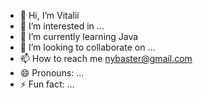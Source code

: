 - 👋 Hi, I’m Vitalii
- 👀 I’m interested in ...
- 🌱 I’m currently learning Java
- 💞️ I’m looking to collaborate on ...
- 📫 How to reach me nybaster@gmail.com
- 😄 Pronouns: ...
- ⚡ Fun fact: ...

<!---
MaHyxa/MaHyxa is a ✨ special ✨ repository because its `README.md` (this file) appears on your GitHub profile.
You can click the Preview link to take a look at your changes.
--->
